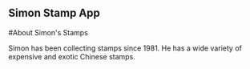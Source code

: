 Simon Stamp App
---

#About Simon's Stamps

Simon has been collecting stamps since 1981. He has a wide variety of expensive and exotic Chinese stamps.
